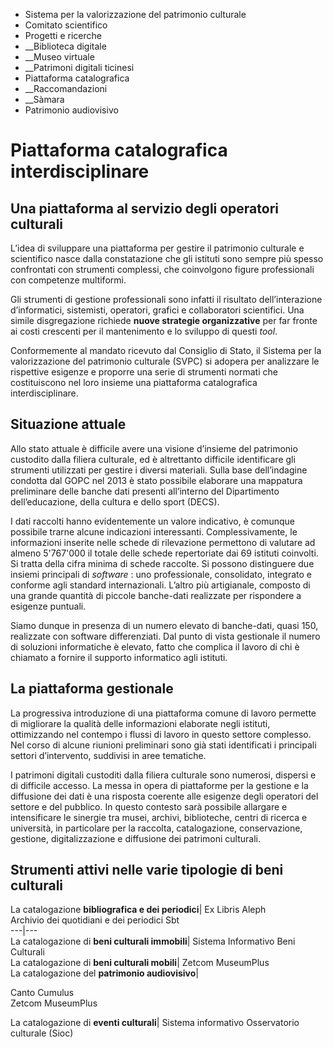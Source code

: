   * Sistema per la valorizzazione del patrimonio culturale
  * Comitato scientifico
  * Progetti e ricerche
  *  __Biblioteca digitale
  *  __Museo virtuale
  *  __Patrimoni digitali ticinesi
  * Piattaforma catalografica
  *  __Raccomandazioni
  *  __Sàmara
  * Patrimonio audiovisivo

#  Piattaforma catalografica interdisciplinare

##  Una piattaforma al servizio degli operatori culturali

L’idea di sviluppare una piattaforma per gestire il patrimonio culturale e
scientifico nasce dalla constatazione che gli istituti sono sempre più spesso
confrontati con strumenti complessi, che coinvolgono figure professionali con
competenze multiformi.

Gli strumenti di gestione professionali sono infatti il risultato
dell’interazione d’informatici, sistemisti, operatori, grafici e collaboratori
scientifici. Una simile disgregazione richiede **nuove strategie
organizzative** per far fronte ai costi crescenti per il mantenimento e lo
sviluppo di questi _tool_.

Conformemente al mandato ricevuto dal Consiglio di Stato, il Sistema per la
valorizzazione del patrimonio culturale (SVPC) si adopera per analizzare le
rispettive esigenze e proporre una serie di strumenti normati che
costituiscono nel loro insieme una piattaforma catalografica
interdisciplinare.

##  Situazione attuale

Allo stato attuale è difficile avere una visione d’insieme del patrimonio
custodito dalla filiera culturale, ed è altrettanto difficile identificare gli
strumenti utilizzati per gestire i diversi materiali. Sulla base dell’indagine
condotta dal GOPC nel 2013 è stato possibile elaborare una mappatura
preliminare delle banche dati presenti all’interno del Dipartimento
dell’educazione, della cultura e dello sport (DECS).

I dati raccolti hanno evidentemente un valore indicativo, è comunque possibile
trarne alcune indicazioni interessanti. Complessivamente, le informazioni
inserite nelle schede di rilevazione permettono di valutare ad almeno
5'767'000 il totale delle schede repertoriate dai 69 istituti coinvolti. Si
tratta della cifra minima di schede raccolte. Si possono distinguere due
insiemi principali di _software_ : uno professionale, consolidato, integrato e
conforme agli standard internazionali. L’altro più artigianale, composto di
una grande quantità di piccole banche-dati realizzate per rispondere a
esigenze puntuali.

Siamo dunque in presenza di un numero elevato di banche-dati, quasi 150,
realizzate con software differenziati. Dal punto di vista gestionale il numero
di soluzioni informatiche è elevato, fatto che complica il lavoro di chi è
chiamato a fornire il supporto informatico agli istituti.

##  La piattaforma gestionale

La progressiva introduzione di una piattaforma comune di lavoro permette di
migliorare la qualità delle informazioni elaborate negli istituti,
ottimizzando nel contempo i flussi di lavoro in questo settore complesso. Nel
corso di alcune riunioni preliminari sono già stati identificati i principali
settori d’intervento, suddivisi in aree tematiche.

I patrimoni digitali custoditi dalla filiera culturale sono numerosi, dispersi
e di difficile accesso. La messa in opera di piattaforme per la gestione e la
diffusione dei dati è una risposta coerente alle esigenze degli operatori del
settore e del pubblico. In questo contesto sarà possibile allargare e
intensificare le sinergie tra musei, archivi, biblioteche, centri di ricerca e
università, in particolare per la raccolta, catalogazione, conservazione,
gestione, digitalizzazione e diffusione dei patrimoni culturali.

##  Strumenti attivi nelle varie tipologie di beni culturali

La catalogazione **bibliografica e dei periodici**|  Ex Libris Aleph  
Archivio dei quotidiani e dei periodici Sbt  
---|---  
La catalogazione di **beni culturali immobili**|  Sistema Informativo Beni
Culturali  
La catalogazione di **beni culturali mobili**|  Zetcom MuseumPlus  
La catalogazione del **patrimonio audiovisivo**|

Canto Cumulus  
Zetcom MuseumPlus  
  
La catalogazione di **eventi culturali**|  Sistema informativo Osservatorio
culturale (Sioc)


